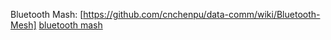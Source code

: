 Bluetooth Mash: [https://github.com/cnchenpu/data-comm/wiki/Bluetooth-Mesh] <a href="https://github.com/cnchenpu/data-comm/wiki/Bluetooth-Mesh"> bluetooth mash </a>
